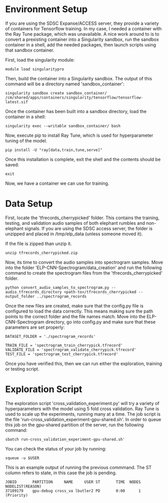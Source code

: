 # Environment Setup 

If you are using the SDSC Expanse/ACCESS server, they provide a variety of containers for Tensorflow training. In my case, I needed a container with the Ray Tune package, which was unavailable. A nice work around to is to convert a prexisting container into a Singularity sandbox, run the sandbox container in a shell, add the needed packages, then launch scripts using that sandbox container.

First, load the singularity module:
```
module load singularitypro
```

Then, build the container into a Singularity sandbox. The output of this command will be a directory named 'sandbox_container':
```
singularity sandbox create sandbox_container/ /cm/shared/apps/containers/singularity/tensorflow/tensorflow-latest.sif
```

Once the container has been built into a sandbox directory, load the container in a shell:
```
singularity exec --writable sandbox_container/ bash
```

Now, execute pip to install Ray Tune, which is used for hyperparameter tuning of the model.
```
pip install -U "ray[data,train,tune,serve]"
```

Once this installation is complete, exit the shell and the contents should be saved:
```
exit
```

Now, we have a container we can use for training.

# Data Setup

First, locate the 'tfrecords_cherrypicked' folder. This contains the training, testing, and validation audio samples of both elephant rumbles and non-elephant signals. If you are using the SDSC access server, the folder is unzipped and placed in /tmp/elp_data (unless someone moved it).

If the file is zipped than unzip it. 
```
unzip tfrecords_cherrypicked.zip 
```

Now, its time to convert the audio samples into spectrogram samples. Move into the folder 'ELP-CNN-Spectrogram/data_creation' and run the following command to create the spectrogram files from the 'tfrecords_cherrypicked' folder.

```
python convert_audio_samples_to_spectrogram.py --audio_tfrecords_directory <path-to>/tfrecords_cherrypicked --output_folder ../spectrogram_records
```

Once the new files are created, make sure that the config.py file is configured to load the data correctly. This means making sure the path points to the correct folder and the file names match. Move into the ELP-CNN-Spectrogram directory, go into config.py and make sure that these parameters are set properly:

```
DATASET_FOLDER = './spectrogram_records'

TRAIN_FILE = 'spectrogram_train_cherrypick.tfrecord'
VALIDATE_FILE = 'spectrogram_validate_cherrypick.tfrecord'
TEST_FILE = 'spectrogram_test_cherrypick.tfrecord'
```

Once you have verified this, then we can run either the exploration, training or testing script.

# Exploration Script

The exploration script 'cross_validation_experiment.py' will try a variety of hyperparameters with the model using 5 fold cross validation. Ray Tune is used to scale up the experiments, running many at a time. The job script is the file 'run-cross_validation_experiment-gpu-shared.sh'. In order to queue this job on the gpu-shared partition of the server, run the following command:

```
sbatch run-cross_validation_experiment-gpu-shared.sh'
```

You can check the status of your job by running:

```
squeue -u $USER
```

This is an example output of running the previous commmand. The ST column refers to state, in this case the job is pending.

```             
JOBID       PARTITION     NAME     USER ST       TIME  NODES NODELIST(REASON)
37109179    gpu-debug cross_va lbutler2 PD       0:00      1 (Priority)
```
